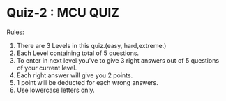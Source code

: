 # Quiz-2 : MCU QUIZ
Rules: 
1. There are 3 Levels in this quiz.(easy, hard,extreme.)
2. Each Level containing total of 5 questions.
3. To enter in next level you've to give 3 right answers out of 5 questions of your current level.
4. Each right answer will give you 2 points.
5. 1 point will be deducted for each wrong answers.
6. Use lowercase letters only.
